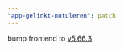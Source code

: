 ```yaml
---
"app-gelinkt-notuleren": patch
---
```


bump frontend to [v5.66.3](https://github.com/lblod/frontend-gelinkt-notuleren/releases/tag/v5.66.3)
